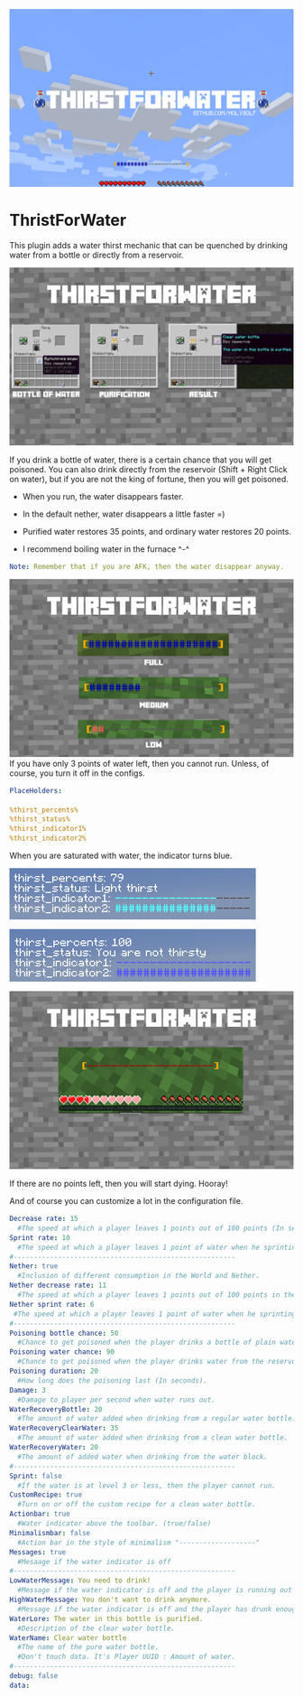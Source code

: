 [![logo](/images/11.png)](https://www.spigotmc.org/resources/thirstforwater.84634/)
# ThristForWater
This plugin adds a water thirst mechanic that can be quenched by drinking water from a bottle or directly from a reservoir.

![craft](/images/222.png)

If you drink a bottle of water, there is a certain chance that you will get poisoned. You can also drink directly from the reservoir (Shift + Right Click on water), but if you are not the king of fortune, then you will get poisoned.

- When you run, the water disappears faster.

- In the default nether, water disappears a little faster =)

- Purified water restores 35 points, and ordinary water restores 20 points.

- I recommend boiling water in the furnace ^-^

```yml
Note: Remember that if you are AFK, then the water disappear anyway.
```
![bar](/images/333.png)
If you have only 3 points of water left, then you cannot run. Unless, of course, you turn it off in the configs.

```yml
PlaceHolders:

%thirst_percents%
%thirst_status%
%thirst_indicator1%
%thirst_indicator2%
```
When you are saturated with water, the indicator turns blue.

![placeholders](/images/5.png)

![placeholders](/images/6.png)

![zero](/images/444.png)

If there are no points left, then you will start dying. Hooray!

And of course you can customize a lot in the configuration file.

```yml
Decrease rate: 15
  #The speed at which a player leaves 1 points out of 100 points (In seconds).
Sprint rate: 10
  #The speed at which a player leaves 1 point of water when he sprinting (In seconds).
#-------------------------------------------------------
Nether: true
  #Inclusion of different consumption in the World and Nether.
Nether decrease rate: 11
  #The speed at which a player leaves 1 points out of 100 points in the Nether (In seconds).
Nether sprint rate: 6
 #The speed at which a player leaves 1 point of water when he sprinting in the Nether (In seconds).
#-------------------------------------------------------
Poisoning bottle chance: 50
  #Chance to get poisoned when the player drinks a bottle of plain water.
Poisoning water chance: 90
  #Chance to get poisoned when the player drinks water from the reservoir.
Poisoning duration: 20
  #How long does the poisoning last (In seconds).
Damage: 3
  #Damage to player per second when water runs out.
WaterRecoveryBottle: 20
  #The amount of water added when drinking from a regular water bottle.
WaterRecoveryClearWater: 35
  #The amount of water added when drinking from a clean water bottle.
WaterRecoveryWater: 20
  #The amount of added water when drinking from the water block.
#-------------------------------------------------------
Sprint: false
  #If the water is at level 3 or less, then the player cannot run.
CustomRecipe: true
  #Turn on or off the custom recipe for a clean water bottle.
Actionbar: true
  #Water indicator above the toolbar. (true/false)
Minimalismbar: false
  #Action bar in the style of minimalism "-------------------"
Messages: true
  #Mesaage if the water indicator is off
#-------------------------------------------------------
LowWaterMessage: You need to drink!
  #Message if the water indicator is off and the player is running out of water.
HighWaterMessage: You don't want to drink anymore.
  #Message if the water indicator is off and the player has drunk enough water.
WaterLore: The water in this bottle is purified.
  #Description of the clear water bottle.
WaterName: Clear water bottle
  #The name of the pure water bottle.
  #Don't touch data. It's Player UUID : Amount of water.
#-------------------------------------------------------
debug: false
data:
```

